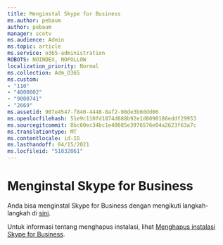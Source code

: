 ```yaml
---
title: Menginstal Skype for Business
ms.author: pebaum
author: pebaum
manager: scotv
ms.audience: Admin
ms.topic: article
ms.service: o365-administration
ROBOTS: NOINDEX, NOFOLLOW
localization_priority: Normal
ms.collection: Adm_O365
ms.custom:
- "110"
- "4000002"
- "9000741"
- "2669"
ms.assetid: 907e4547-f840-4448-8af2-98de3b0ddd06
ms.openlocfilehash: 51e9c110fd1874d688b92e1d8098186eddf29953
ms.sourcegitcommit: 8bc60ec34bc1e40685e3976576e04a2623f63a7c
ms.translationtype: MT
ms.contentlocale: id-ID
ms.lasthandoff: 04/15/2021
ms.locfileid: "51832061"
---
```

# <a name="install-skype-for-business"></a>Menginstal Skype for Business

Anda bisa menginstal Skype for Business dengan mengikuti langkah-langkah di  [sini](https://support.office.com/article/Install-Skype-for-Business-8a0d4da8-9d58-44f9-9759-5c8f340cb3fb.aspx).

Untuk informasi tentang menghapus instalasi, lihat [Menghapus instalasi Skype for Business](https://support.office.com/article/uninstall-skype-for-business-28c4a036-7f22-406c-b7f4-87894cbaf902).